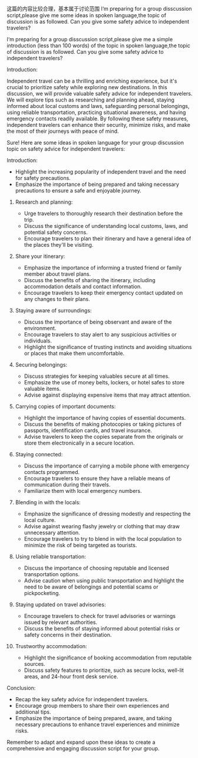 这篇的内容比较合理，基本属于讨论范围
I‘m preparing for a group disscussion script,please give me some ideas in spoken language,the topic of discussion is as followed.
Can you give some safety advice to independent travelers?

I‘m preparing for a group disscussion script,please give me a simple introduction (less than 100 words) of the topic in spoken language,the topic of discussion is as followed.
Can you give some safety advice to independent travelers?

Introduction:

Independent travel can be a thrilling and enriching experience, but it's crucial to prioritize safety while exploring new destinations. In this discussion, we will provide valuable safety advice for independent travelers. We will explore tips such as researching and planning ahead, staying informed about local customs and laws, safeguarding personal belongings, using reliable transportation, practicing situational awareness, and having emergency contacts readily available. By following these safety measures, independent travelers can enhance their security, minimize risks, and make the most of their journeys with peace of mind.


Sure! Here are some ideas in spoken language for your group discussion topic on safety advice for independent travelers:

Introduction:
- Highlight the increasing popularity of independent travel and the need for safety precautions.
- Emphasize the importance of being prepared and taking necessary precautions to ensure a safe and enjoyable journey.

1. Research and planning:
   - Urge travelers to thoroughly research their destination before the trip.
   - Discuss the significance of understanding local customs, laws, and potential safety concerns.
   - Encourage travelers to plan their itinerary and have a general idea of the places they'll be visiting.

2. Share your itinerary:
   - Emphasize the importance of informing a trusted friend or family member about travel plans.
   - Discuss the benefits of sharing the itinerary, including accommodation details and contact information.
   - Encourage travelers to keep their emergency contact updated on any changes to their plans.

3. Staying aware of surroundings:
   - Discuss the importance of being observant and aware of the environment.
   - Encourage travelers to stay alert to any suspicious activities or individuals.
   - Highlight the significance of trusting instincts and avoiding situations or places that make them uncomfortable.

4. Securing belongings:
   - Discuss strategies for keeping valuables secure at all times.
   - Emphasize the use of money belts, lockers, or hotel safes to store valuable items.
   - Advise against displaying expensive items that may attract attention.

5. Carrying copies of important documents:
   - Highlight the importance of having copies of essential documents.
   - Discuss the benefits of making photocopies or taking pictures of passports, identification cards, and travel insurance.
   - Advise travelers to keep the copies separate from the originals or store them electronically in a secure location.

6. Staying connected:
   - Discuss the importance of carrying a mobile phone with emergency contacts programmed.
   - Encourage travelers to ensure they have a reliable means of communication during their travels.
   - Familiarize them with local emergency numbers.

7. Blending in with the locals:
   - Emphasize the significance of dressing modestly and respecting the local culture.
   - Advise against wearing flashy jewelry or clothing that may draw unnecessary attention.
   - Encourage travelers to try to blend in with the local population to minimize the risk of being targeted as tourists.

8. Using reliable transportation:
   - Discuss the importance of choosing reputable and licensed transportation options.
   - Advise caution when using public transportation and highlight the need to be aware of belongings and potential scams or pickpocketing.

9. Staying updated on travel advisories:
   - Encourage travelers to check for travel advisories or warnings issued by relevant authorities.
   - Discuss the benefits of staying informed about potential risks or safety concerns in their destination.

10. Trustworthy accommodation:
    - Highlight the significance of booking accommodation from reputable sources.
    - Discuss safety features to prioritize, such as secure locks, well-lit areas, and 24-hour front desk service.

Conclusion:
- Recap the key safety advice for independent travelers.
- Encourage group members to share their own experiences and additional tips.
- Emphasize the importance of being prepared, aware, and taking necessary precautions to enhance travel experiences and minimize risks.

Remember to adapt and expand upon these ideas to create a comprehensive and engaging discussion script for your group.